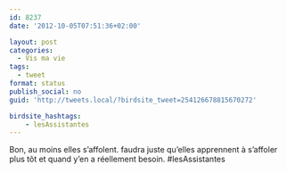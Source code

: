 ```yaml
---
id: 8237
date: '2012-10-05T07:51:36+02:00'

layout: post
categories:
  - Vis ma vie
tags:
  - tweet
format: status
publish_social: no
guid: 'http://tweets.local/?birdsite_tweet=254126678815670272'

birdsite_hashtags:
    - lesAssistantes
---
```


Bon, au moins elles s’affolent. faudra juste qu’elles apprennent à s’affoler plus tôt et quand y’en a réellement besoin. #lesAssistantes